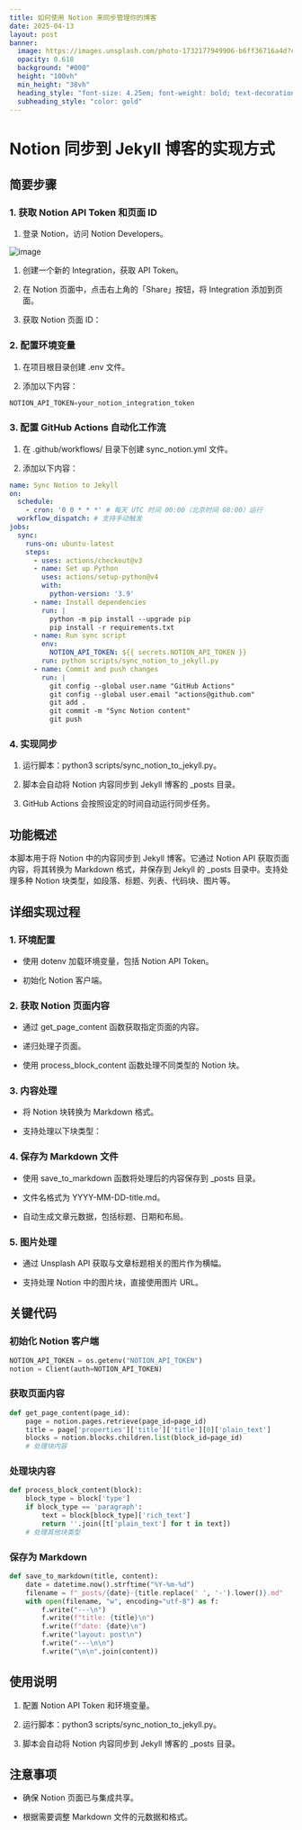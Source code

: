 ```yaml
---
title: 如何使用 Notion 来同步管理你的博客
date: 2025-04-13
layout: post
banner:
  image: https://images.unsplash.com/photo-1732177949906-b6ff36716a4d?crop=entropy&cs=tinysrgb&fit=max&fm=jpg&ixid=M3w2OTIwMzJ8MHwxfHJhbmRvbXx8fHx8fHx8fDE3NDQ1MTM2Mzl8&ixlib=rb-4.0.3&q=80&w=1080
  opacity: 0.618
  background: "#000"
  height: "100vh"
  min_height: "38vh"
  heading_style: "font-size: 4.25em; font-weight: bold; text-decoration: underline"
  subheading_style: "color: gold"
---
```


# Notion 同步到 Jekyll 博客的实现方式

## 简要步骤

### 1. 获取 Notion API Token 和页面 ID

1. 登录 Notion，访问 Notion Developers。

![image](https://prod-files-secure.s3.us-west-2.amazonaws.com/a7a0cc5a-89b9-4cda-8686-1fba0ca52f40/d19c1afe-dea5-4312-9333-786b0ba83054/image.png?X-Amz-Algorithm=AWS4-HMAC-SHA256&X-Amz-Content-Sha256=UNSIGNED-PAYLOAD&X-Amz-Credential=ASIAZI2LB466Q4VD32BD%2F20250413%2Fus-west-2%2Fs3%2Faws4_request&X-Amz-Date=20250413T030719Z&X-Amz-Expires=3600&X-Amz-Security-Token=IQoJb3JpZ2luX2VjEGUaCXVzLXdlc3QtMiJIMEYCIQCDOSLrPe6bCwlIGz77TtiZrKTqmt%2BWf73HF1rtr4NV4AIhAIaTzHWzn63YDtYL5xDbkJedDERGPhsvFEvEBDcumwwcKogECN7%2F%2F%2F%2F%2F%2F%2F%2F%2F%2FwEQABoMNjM3NDIzMTgzODA1IgyieBr7OzstTvTb80oq3ANInOoS9mUtTpnDLAzlp5ezZ%2FUaPlpTMpDMtOENdGLV%2FWrQXeOjGR1qKpZvYVkBBjybUjVJRcXG5%2FLSFfPu77Aasu9iAZ%2BzNQZnV900%2B2YXPDQZkrKcKIXWLIf%2FhcLBUEEcIGSDmvnnsl7pkmpto5tSPoQik%2FKKCAXYYwPS5evJVvdhJoRY%2FlKK6GohkjfveeVg7KNnmTn8qyuaIcEDNmzQI7DOBikTlP90lkaXuw8F4T%2F4qQecvA%2F4diEEM1w2HN3er3F1fBEkRhzZ4JlToKQWTkEbUfW%2BgZC4K6aGVEQYypbfDi2H%2BA11aR0KMfumQ5lL8ZHw9oxZM3heC5OWB3Qgzzo5mLeBaBe2LHNuSSnD%2BlbZ4ve1NVNGyGlYAeeALnpBDNKSu39dr44ersb0xpXDpokKjolTiosYYzOnVgG0vgGoi%2BWjNv%2F04SXYkGQVbvJ4O7tJx9BdIFUXwOJ%2BKVp%2BHUWx%2BC9f8lVfrRRIBKgWjRjYHMsy2eq4D6Z8GaaU41j3B5sQmgnNTKLIerVT%2BPUiT5FkFpdo9mo0qSgcYzhQtv5h%2BFFbr5sUadpSEYqJRycVYliMD87IKnyxTRwF7AnyG%2FoasOYGGCtHn1PWONKZwFpxTGwYylcf4oSv1DDlsOu%2FBjqkAcuP6wAHPh9DEmvyeHjssnVGzpewwTVtH5dJtSJkq3v0R6Pkdo1fUUFBtgJ8l%2Bkw2yPH2SFvFRHBQFWtflIkcnEW9O2Lzj8rvP0dCzSLdMg7uaBQdqo7L%2FnAAn4WIBXVC0LKdZGapJEH%2BtVR3%2BZ7F2Ay5luEO4hinR01i6jSDxXbyEPzRr9pLTnY%2FcLX%2BpKYxBpYZ0U30b63WuA80aZDqvM5a8lH&X-Amz-Signature=17f6d184261c0eb975c25aae6f85b3c0b1b3d8e0f9292faa726fc5f1d66771b7&X-Amz-SignedHeaders=host&x-id=GetObject)

1. 创建一个新的 Integration，获取 API Token。

1. 在 Notion 页面中，点击右上角的「Share」按钮，将 Integration 添加到页面。

1. 获取 Notion 页面 ID：


### 2. 配置环境变量

1. 在项目根目录创建 .env 文件。

1. 添加以下内容：

```javascript
NOTION_API_TOKEN=your_notion_integration_token
```

### 3. 配置 GitHub Actions 自动化工作流

1. 在 .github/workflows/ 目录下创建 sync_notion.yml 文件。

1. 添加以下内容：

```yaml
name: Sync Notion to Jekyll
on:
  schedule:
    - cron: '0 0 * * *' # 每天 UTC 时间 00:00（北京时间 08:00）运行
  workflow_dispatch: # 支持手动触发
jobs:
  sync:
    runs-on: ubuntu-latest
    steps:
      - uses: actions/checkout@v3
      - name: Set up Python
        uses: actions/setup-python@v4
        with:
          python-version: '3.9'
      - name: Install dependencies
        run: |
          python -m pip install --upgrade pip
          pip install -r requirements.txt
      - name: Run sync script
        env:
          NOTION_API_TOKEN: ${{ secrets.NOTION_API_TOKEN }}
        run: python scripts/sync_notion_to_jekyll.py
      - name: Commit and push changes
        run: |
          git config --global user.name "GitHub Actions"
          git config --global user.email "actions@github.com"
          git add .
          git commit -m "Sync Notion content"
          git push
```

### 4. 实现同步

1. 运行脚本：python3 scripts/sync_notion_to_jekyll.py。

1. 脚本会自动将 Notion 内容同步到 Jekyll 博客的 _posts 目录。

1. GitHub Actions 会按照设定的时间自动运行同步任务。

## 功能概述

本脚本用于将 Notion 中的内容同步到 Jekyll 博客。它通过 Notion API 获取页面内容，将其转换为 Markdown 格式，并保存到 Jekyll 的 _posts 目录中。支持处理多种 Notion 块类型，如段落、标题、列表、代码块、图片等。

## 详细实现过程

### 1. 环境配置

- 使用 dotenv 加载环境变量，包括 Notion API Token。

- 初始化 Notion 客户端。

### 2. 获取 Notion 页面内容

- 通过 get_page_content 函数获取指定页面的内容。

- 递归处理子页面。

- 使用 process_block_content 函数处理不同类型的 Notion 块。

### 3. 内容处理

- 将 Notion 块转换为 Markdown 格式。

- 支持处理以下块类型：


### 4. 保存为 Markdown 文件

- 使用 save_to_markdown 函数将处理后的内容保存到 _posts 目录。

- 文件名格式为 YYYY-MM-DD-title.md。

- 自动生成文章元数据，包括标题、日期和布局。

### 5. 图片处理

- 通过 Unsplash API 获取与文章标题相关的图片作为横幅。

- 支持处理 Notion 中的图片块，直接使用图片 URL。

## 关键代码

### 初始化 Notion 客户端

```python
NOTION_API_TOKEN = os.getenv("NOTION_API_TOKEN")
notion = Client(auth=NOTION_API_TOKEN)
```

### 获取页面内容

```python
def get_page_content(page_id):
    page = notion.pages.retrieve(page_id=page_id)
    title = page['properties']['title']['title'][0]['plain_text']
    blocks = notion.blocks.children.list(block_id=page_id)
    # 处理块内容
```

### 处理块内容

```python
def process_block_content(block):
    block_type = block['type']
    if block_type == 'paragraph':
        text = block[block_type]['rich_text']
        return ''.join([t['plain_text'] for t in text])
    # 处理其他块类型
```

### 保存为 Markdown

```python
def save_to_markdown(title, content):
    date = datetime.now().strftime("%Y-%m-%d")
    filename = f"_posts/{date}-{title.replace(' ', '-').lower()}.md"
    with open(filename, "w", encoding="utf-8") as f:
        f.write("---\n")
        f.write(f"title: {title}\n")
        f.write(f"date: {date}\n")
        f.write("layout: post\n")
        f.write("---\n\n")
        f.write("\n\n".join(content))
```

## 使用说明

1. 配置 Notion API Token 和环境变量。

1. 运行脚本：python3 scripts/sync_notion_to_jekyll.py。

1. 脚本会自动将 Notion 内容同步到 Jekyll 博客的 _posts 目录。

## 注意事项

- 确保 Notion 页面已与集成共享。

- 根据需要调整 Markdown 文件的元数据和格式。